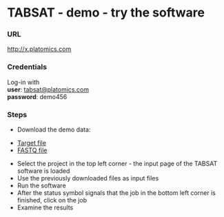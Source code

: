 # TABSAT - demo - try the software

### URL
http://x.platomics.com

### Credentials
Log-in with</br>
**user**: tabsat@platomics.com</br>
**password**: demo456</br>

### Steps
* Download the demo data:
 - [Target file](tools/zz_test/target_list.csv)
 - [FASTQ file](tools/zz_test/PGM_316D_IonXpress_028_1.fastq)
* Select the project in the top left corner - the input page of the TABSAT software is loaded
* Use the previously downloaded files as input files
* Run the software
* After the status symbol signals that the job in the bottom left corner is finished, click on the job
* Examine the results



